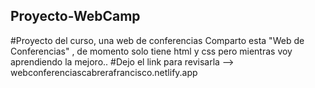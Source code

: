 ## Proyecto-WebCamp
#Proyecto del curso, una web de conferencias
Comparto esta "Web de Conferencias" ,  de momento solo tiene html y css pero mientras voy aprendiendo la mejoro.. 
#Dejo el link para revisarla --> webconferenciascabrerafrancisco.netlify.app
